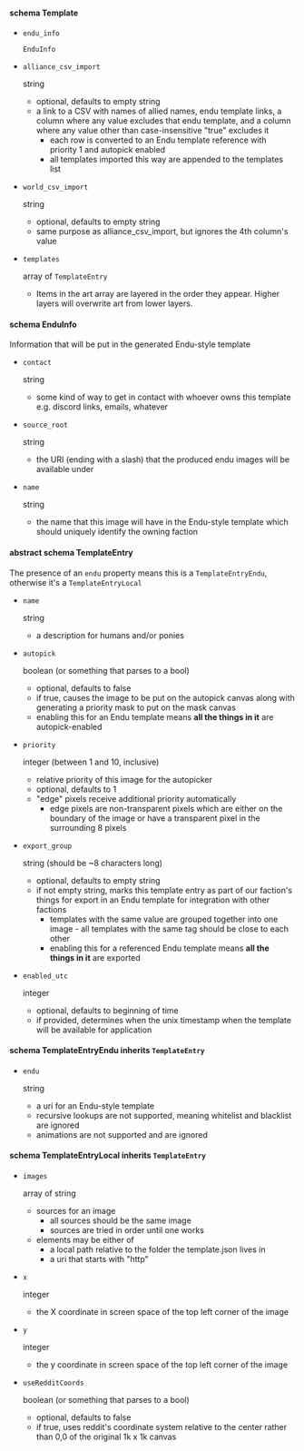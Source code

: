 #### schema Template

* `endu_info`

    `EnduInfo`

* `alliance_csv_import`

    string
    * optional, defaults to empty string
    * a link to a CSV with names of allied names, endu template links, a column where any value excludes that endu template, and a column where any value other than case-insensitive "true" excludes it
        * each row is converted to an Endu template reference with priority 1 and autopick enabled
        * all templates imported this way are appended to the templates list

* `world_csv_import`

    string
    * optional, defaults to empty string
    * same purpose as alliance_csv_import, but ignores the 4th column's value

* `templates`

    array of `TemplateEntry`
    * Items in the art array are layered in the order they appear. Higher layers will overwrite art from lower layers.

#### schema EnduInfo
Information that will be put in the generated Endu-style template

* `contact`

    string
    * some kind of way to get in contact with whoever owns this template e.g. discord links, emails, whatever

* `source_root`

    string
    * the URI (ending with a slash) that the produced endu images will be available under

* `name`

    string
    * the name that this image will have in the Endu-style template which should uniquely identify the owning faction

#### abstract schema TemplateEntry
The presence of an `endu` property means this is a `TemplateEntryEndu`, otherwise it's a `TemplateEntryLocal`

* `name`

    string
    * a description for humans and/or ponies

* `autopick`

    boolean (or something that parses to a bool)
    * optional, defaults to false
    * if true, causes the image to be put on the autopick canvas along with generating a priority mask to put on the mask canvas
    * enabling this for an Endu template means **all the things in it** are autopick-enabled

* `priority`

    integer (between 1 and 10, inclusive)
    * relative priority of this image for the autopicker
    * optional, defaults to 1
    * "edge" pixels receive additional priority automatically
        * edge pixels are non-transparent pixels which are either on the boundary of the image or have a transparent pixel in the surrounding 8 pixels

* `export_group`

    string (should be ~8 characters long)
    * optional, defaults to empty string
    * if not empty string, marks this template entry as part of our faction's things for export in an Endu template for integration with other factions
        * templates with the same value are grouped together into one image - all templates with the same tag should be close to each other
        * enabling this for a referenced Endu template means **all the things in it** are exported

* `enabled_utc`

    integer
    * optional, defaults to beginning of time
    * if provided, determines when the unix timestamp when the template will be available for application

#### schema TemplateEntryEndu inherits `TemplateEntry`

* `endu`

    string
    * a uri for an Endu-style template
    * recursive lookups are not supported, meaning whitelist and blacklist are ignored
    * animations are not supported and are ignored

#### schema TemplateEntryLocal inherits `TemplateEntry`

* `images`

  array of string
  * sources for an image
      * all sources should be the same image
      * sources are tried in order until one works
  * elements may be either of
      * a local path relative to the folder the template.json lives in
      * a uri that starts with "http"

* `x`

  integer
  * the X coordinate in screen space of the top left corner of the image

* `y`

  integer
  * the y coordinate in screen space of the top left corner of the image

* `useRedditCoords`

    boolean (or something that parses to a bool)
    * optional, defaults to false
    * if true, uses reddit's coordinate system relative to the center rather than 0,0 of the original 1k x 1k canvas
